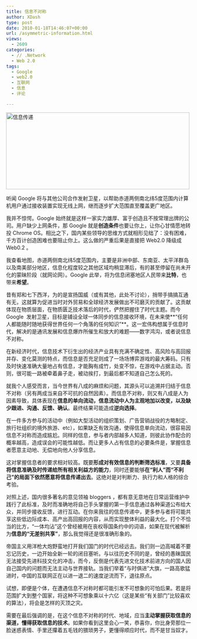 ```yaml
---
title: 信息不对称
author: XDash
type: post
date: 2010-01-18T14:46:07+00:00
url: /asymmetric-information.html
views:
  - 2609
categories:
  - // .Network
  - Web 2.0
tags:
  - Google
  - web2.0
  - 互联网
  - 信息
  - 评论

---
```

<img loading="lazy" decoding="async" class="alignnone size-full wp-image-2520" title="信息传递" src="http://www.fanbing.net/wp-content/uploads/2010/01/500x_cochlear-story_1.jpg" alt="信息传递" width="500" height="209" srcset="http://xdash.one/wp-content/uploads/2010/01/500x_cochlear-story_1.jpg 500w, http://xdash.one/wp-content/uploads/2010/01/500x_cochlear-story_1-300x125.jpg 300w" sizes="(max-width: 500px) 100vw, 500px" />

听闻 Google 将与其他公司合作发射卫星，以帮助赤道两侧南北纬5度范围内计算机用户通过接收装置实现无线上网，继而逐步扩大范围直至覆盖更广地区。

我并不惊愕。Google 始终就是这样一家实力雄厚、富于创造且不按常理出牌的公司。用户缺少上网条件，那 Google 就是**创造条件**也要让你上，让你心甘情愿地转投 Chrome OS。相比之下，国内某些领导的思维方式就相形见绌了：没有困难，千方百计创造困难也要阻止你上。这么做的严重后果是直接把 Web2.0 降级成 Web0.2 。

我查看地图，赤道两侧南北纬5度范围内，主要是非洲中部、东南亚、太平洋群岛以及南美部分地区，信息化程度较之其他区域均稍显滞后，有的甚至停留在尚未开化的蒙昧阶段（就网论网）。Google 此举，将为信息闭塞地区人民带来**比特**，也带来**希望**。

昔有郑和七下西洋，为的是宣扬国威（或有其他，此处不讨论），捎带手搞搞互通有无，这就算为促进当时对外贸易和全球经济发展做出不可磨灭的贡献了。这贡献体现在物质层面，在物质匮乏技术落后的时代，俨然把握住了时代主题。而今 Google  发射卫星，目标是铺设全球一体同步的信息接收环境，在未来使**“任何人都能随时随地获得世界任何一个角落的任何知识”**。这一宏伟构想属于信息时代，解决的是通讯发展和信息爆炸所催生和放大的难题——数字鸿沟，或者说信息不对称。

<!--more-->

在新经济时代，信息技术下衍生出的经济产业具有充满不确定性、高风险与高回报并存、变化莫测的特点，而信息是否充足则成了一场场博弈游戏的最大筹码。只有及时快速准确大量地占有信息，才能胸有成竹，处变不惊，在游戏中占据主动。否则，很可能一路被牵着鼻子走，被动挨打，到最后都不知道自己怎么死的。

就我个人感受而言，当今世界有八成的麻烦和问题，其源头可以追溯并归结于信息不对称（另有两成当来自不可抗的自然因素）。而信息不对称，则又有八成是人为因素导致，具体表现在**信息的单向流动，信息流动中人为主观地加以改变，以及缺少跟进、沟通、反馈、确认**。最终结果可能造成**逆向选择**。

在一件多方参与的活动中（例如大型活动的组织策划、广告营销战役的方略制定、旅行社组织的境外旅游、etc），如果缺乏有效沟通，使得信息单向流动，很容易因信息不对称而造成尴尬。同样的信息，参与者内部越多人知道，则彼此协作配合的概率越高，造成误会的可能性越低。而让更多人占有信息的必要条件是，掌握信息者愿意主动地、无偿地向他人分享信息。

这对掌握信息者的要求相对较高。既要**形成对有效信息的判断筛选标准**，又要**具备将信息准确及时传递给所有相关利益方的能力**，同时还要能够**在“利人”而“不利己”的局面下依然愿意将信息传递出去**。这绝对是对判断力、执行力和人格的综合考验。

对照上述，国内很多著名的意见领袖 bloggers ，都有意无意地在日常运营维护中践行了此标准，及时而准确地将自己手头掌握的第一手信息通过各种渠道公布给大众，并同步接收反馈，进行互动。在你来我往的信息传递中，更多参与者将可能共享这些低边际成本、高产出高回报的内容，从而实现整体利益的最大化。打个不恰当的比方，“一体均沾”这个曾经被用在丧权辱国条约中的词语，如果在现代被解析为**信息的“无差别共享”**，那么我觉得还是很准确形象的。

帝国主义用洋枪大炮野蛮地打开我们国门的时代已经远去。我们则一边高喊着不要忘记历史，一边开始全新一轮的闭目塞听。与以往历史不同的是，曾经的愚昧国民无法接受先进科技文化的冲击，而今，反倒是代表先进文化技术前进方向的国人因自己国内的问题而无法主动与世界接轨。当我们举着“与时俱进”大旗，一路高歌猛进时，中国的互联网正在以进一退二的速度逆流而下，退往原点。

试想，即便是个体，在遭遇信息不对称时都可能引发不可想象的可怕后果。若是将范围扩大到整个国家，将这种不可想象乘以十六亿（这是某些“有关部门”比较喜欢的算法），将会是怎样的灭顶之灾。

需要在最后强调的是，在这个信息不对称的时代、地域，应当**主动掌握获取信息的渠道，懂得获取信息的技术**。如果你看到这里会心一笑，恭喜你，你比身旁那位一脸迷惑表情、手里还攥着五毛钱的猥琐男子，更懂得顺应时代，而不是甘当奴才。